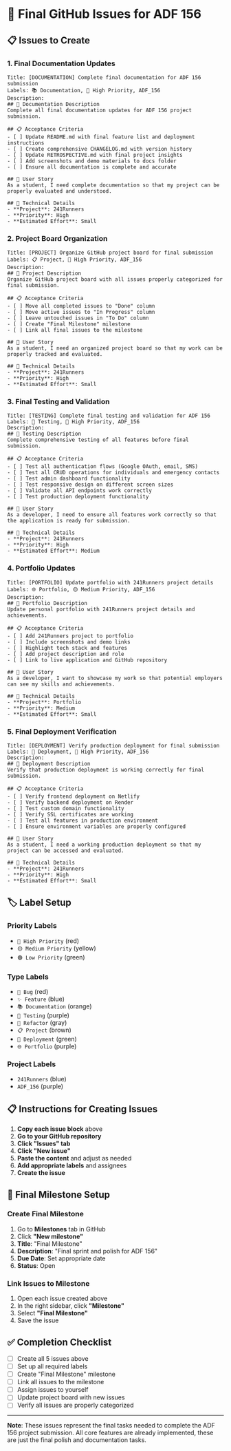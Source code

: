 # 🎯 Final GitHub Issues for ADF 156

## 📋 Issues to Create

### 1. Final Documentation Updates
```
Title: [DOCUMENTATION] Complete final documentation for ADF 156 submission
Labels: 📚 Documentation, 🔴 High Priority, ADF_156
Description:
## 🎯 Documentation Description
Complete all final documentation updates for ADF 156 project submission.

## 📋 Acceptance Criteria
- [ ] Update README.md with final feature list and deployment instructions
- [ ] Create comprehensive CHANGELOG.md with version history
- [ ] Update RETROSPECTIVE.md with final project insights
- [ ] Add screenshots and demo materials to docs folder
- [ ] Ensure all documentation is complete and accurate

## 🎨 User Story
As a student, I need complete documentation so that my project can be properly evaluated and understood.

## 🔧 Technical Details
- **Project**: 241Runners
- **Priority**: High
- **Estimated Effort**: Small
```

### 2. Project Board Organization
```
Title: [PROJECT] Organize GitHub project board for final submission
Labels: 📋 Project, 🔴 High Priority, ADF_156
Description:
## 🎯 Project Description
Organize GitHub project board with all issues properly categorized for final submission.

## 📋 Acceptance Criteria
- [ ] Move all completed issues to "Done" column
- [ ] Move active issues to "In Progress" column
- [ ] Leave untouched issues in "To Do" column
- [ ] Create "Final Milestone" milestone
- [ ] Link all final issues to the milestone

## 🎨 User Story
As a student, I need an organized project board so that my work can be properly tracked and evaluated.

## 🔧 Technical Details
- **Project**: 241Runners
- **Priority**: High
- **Estimated Effort**: Small
```

### 3. Final Testing and Validation
```
Title: [TESTING] Complete final testing and validation for ADF 156
Labels: 🧪 Testing, 🔴 High Priority, ADF_156
Description:
## 🎯 Testing Description
Complete comprehensive testing of all features before final submission.

## 📋 Acceptance Criteria
- [ ] Test all authentication flows (Google OAuth, email, SMS)
- [ ] Test all CRUD operations for individuals and emergency contacts
- [ ] Test admin dashboard functionality
- [ ] Test responsive design on different screen sizes
- [ ] Validate all API endpoints work correctly
- [ ] Test production deployment functionality

## 🎨 User Story
As a developer, I need to ensure all features work correctly so that the application is ready for submission.

## 🔧 Technical Details
- **Project**: 241Runners
- **Priority**: High
- **Estimated Effort**: Medium
```

### 4. Portfolio Updates
```
Title: [PORTFOLIO] Update portfolio with 241Runners project details
Labels: 🌐 Portfolio, 🟡 Medium Priority, ADF_156
Description:
## 🎯 Portfolio Description
Update personal portfolio with 241Runners project details and achievements.

## 📋 Acceptance Criteria
- [ ] Add 241Runners project to portfolio
- [ ] Include screenshots and demo links
- [ ] Highlight tech stack and features
- [ ] Add project description and role
- [ ] Link to live application and GitHub repository

## 🎨 User Story
As a developer, I want to showcase my work so that potential employers can see my skills and achievements.

## 🔧 Technical Details
- **Project**: Portfolio
- **Priority**: Medium
- **Estimated Effort**: Small
```

### 5. Final Deployment Verification
```
Title: [DEPLOYMENT] Verify production deployment for final submission
Labels: 🚀 Deployment, 🔴 High Priority, ADF_156
Description:
## 🎯 Deployment Description
Verify that production deployment is working correctly for final submission.

## 📋 Acceptance Criteria
- [ ] Verify frontend deployment on Netlify
- [ ] Verify backend deployment on Render
- [ ] Test custom domain functionality
- [ ] Verify SSL certificates are working
- [ ] Test all features in production environment
- [ ] Ensure environment variables are properly configured

## 🎨 User Story
As a student, I need a working production deployment so that my project can be accessed and evaluated.

## 🔧 Technical Details
- **Project**: 241Runners
- **Priority**: High
- **Estimated Effort**: Small
```

## 🏷️ Label Setup

### Priority Labels
- `🔴 High Priority` (red)
- `🟡 Medium Priority` (yellow) 
- `🟢 Low Priority` (green)

### Type Labels
- `🐛 Bug` (red)
- `✨ Feature` (blue)
- `📚 Documentation` (orange)
- `🧪 Testing` (purple)
- `🔧 Refactor` (gray)
- `📋 Project` (brown)
- `🚀 Deployment` (green)
- `🌐 Portfolio` (purple)

### Project Labels
- `241Runners` (blue)
- `ADF_156` (purple)

## 📋 Instructions for Creating Issues

1. **Copy each issue block** above
2. **Go to your GitHub repository**
3. **Click "Issues" tab**
4. **Click "New issue"**
5. **Paste the content** and adjust as needed
6. **Add appropriate labels** and assignees
7. **Create the issue**

## 🎯 Final Milestone Setup

### Create Final Milestone
1. Go to **Milestones** tab in GitHub
2. Click **"New milestone"**
3. **Title**: "Final Milestone"
4. **Description**: "Final sprint and polish for ADF 156"
5. **Due Date**: Set appropriate date
6. **Status**: Open

### Link Issues to Milestone
1. Open each issue created above
2. In the right sidebar, click **"Milestone"**
3. Select **"Final Milestone"**
4. Save the issue

## ✅ Completion Checklist

- [ ] Create all 5 issues above
- [ ] Set up all required labels
- [ ] Create "Final Milestone" milestone
- [ ] Link all issues to the milestone
- [ ] Assign issues to yourself
- [ ] Update project board with new issues
- [ ] Verify all issues are properly categorized

---

**Note**: These issues represent the final tasks needed to complete the ADF 156 project submission. All core features are already implemented, these are just the final polish and documentation tasks. 